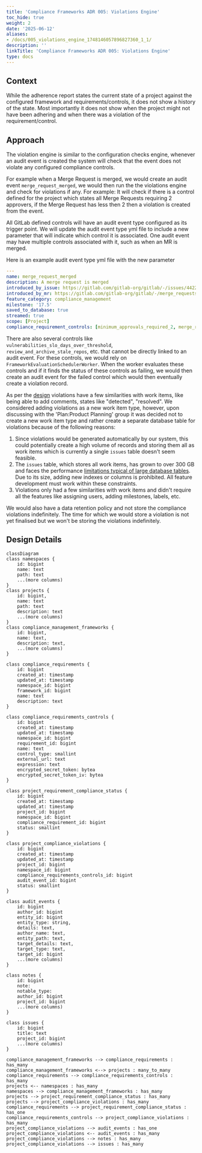 ```yaml
---
title: 'Compliance Frameworks ADR 005: Violations Engine'
toc_hide: true
weight: 2
date: '2025-06-12'
aliases:
- /docs/005_violations_engine_1748146057896827360_1_1/
description: ''
linkTitle: 'Compliance Frameworks ADR 005: Violations Engine'
type: docs
---
```


## Context

While the adherence report states the current state of a project against the configured framework and requirements/controls,
it does not show a history of the state. Most importantly it does not show when the project might not have been adhering
and when there was a violation of the requirement/control.

## Approach

The violation engine is similar to the configuration checks engine, whenever an audit event is created
the system will check that the event does not violate any configured compliance controls.

For example when a Merge Request is merged, we would create an audit event `merge_request_merged`, we would then run the
the violations engine and check for violations if any. For example: It will check if there is a control defined for the project
which states all Merge Requests requiring 2 approvers, if the Merge Request has less then 2 then a violation is created from the event.

All GitLab defined controls will have an audit event type configured as its trigger point. We will update the
audit event type yml file to include a new parameter that will indicate which control it is associated.
One audit event may have multiple controls associated with it, such as when an MR is merged.

Here is an example audit event type yml file with the new parameter

```yml
---
name: merge_request_merged
description: A merge request is merged
introduced_by_issue: https://gitlab.com/gitlab-org/gitlab/-/issues/442279
introduced_by_mr: https://gitlab.com/gitlab-org/gitlab/-/merge_requests/164846
feature_category: compliance_management
milestone: '17.5'
saved_to_database: true
streamed: true
scope: [Project]
compliance_requirement_controls: [minimum_approvals_required_2, merge_request_prevent_committers_approval, merge_request_prevent_author_approval]
```

There are also several controls like `vulnerabilities_slo_days_over_threshold`, `review_and_archive_stale_repos`, etc.
that cannot be directly linked to an audit event. For these controls, we would rely on `FrameworkEvaluationSchedulerWorker`.
When the worker evaluates these controls and if it finds the status of these controls as failing, we would then create
an audit event for the failed control which would then eventually create a violation record.

As per the [design](https://gitlab.com/gitlab-org/gitlab/-/issues/463865/designs/Future-details-fix-available.png)
violations have a few similarities with work items, like being able to add comments, states like "detected", "resolved".
We considered adding violations as a new work item type, however, upon discussing with the 'Plan:Product Planning' group
it was decided not to create a new work item type and rather create a separate database table for violations because of
the following reasons:

1. Since violations would be generated automatically by our system, this could potentially create a high volume of records
and storing them all as work items which is currently a single `issues` table doesn't seem feasible.
2. The `issues` table, which stores all work items, has grown to over 300 GB and faces the performance
[limitations typical of large database tables](https://docs.gitlab.com/development/database/large_tables_limitations/).
Due to its size, adding new indexes or columns is prohibited. All feature development must work within these constraints.
3. Violations only had a few similarities with work items and didn't require all the features like assigning users, adding milestones, labels, etc.

We would also have a data retention policy and not store the compliance violations indefinitely. The time for which we would
store a violation is not yet finalised but we won't be storing the violations indefinitely.

## Design Details

```mermaid
classDiagram
class namespaces {
    id: bigint
    name: text
    path: text
    ...(more columns)
}
class projects {
    id: bigint,
    name: text
    path: text
    description: text
    ...(more columns)
}
class compliance_management_frameworks {
    id: bigint,
    name: text,
    description: text,
    ...(more columns)
}

class compliance_requirements {
    id: bigint
    created_at: timestamp
    updated_at: timestamp
    namespace_id: bigint
    framework_id: bigint
    name: text
    description: text
}

class compliance_requirements_controls {
    id: bigint
    created_at: timestamp
    updated_at: timestamp
    namespace_id: bigint
    requirement_id: bigint
    name: text
    control_type: smallint
    external_url: text
    expression: text
    encrypted_secret_token: bytea
    encrypted_secret_token_iv: bytea
}

class project_requirement_compliance_status {
    id: bigint
    created_at: timestamp
    updated_at: timestamp
    project_id: bigint
    namespace_id: bigint
    compliance_requirement_id: bigint
    status: smallint
}

class project_compliance_violations {
    id: bigint
    created_at: timestamp
    updated_at: timestamp
    project_id: bigint
    namespace_id: bigint
    compliance_requirements_controls_id: bigint
    audit_event_id: bigint
    status: smallint
}

class audit_events {
    id: bigint
    author_id: bigint
    entity_id: bigint
    entity_type: string,
    details: text,
    author_name: text,
    entity_path: text,
    target_details: text,
    target_type: text,
    target_id: bigint
    ...(more columns)
}

class notes {
    id: bigint
    note:
    notable_type:
    author_id: bigint
    project_id: bigint
    ...(more columns)
}

class issues {
    id: bigint
    title: text
    project_id: bigint
    ...(more columns)
}

compliance_management_frameworks --> compliance_requirements : has_many
compliance_management_frameworks <--> projects : many_to_many
compliance_requirements --> compliance_requirements_controls : has_many
projects <-- namespaces : has_many
namespaces --> compliance_management_frameworks : has_many
projects --> project_requirement_compliance_status : has_many
projects --> project_compliance_violations : has_many
compliance_requirements --> project_requirement_compliance_status : has_one
compliance_requirements_controls --> project_compliance_violations : has_many
project_compliance_violations --> audit_events : has_one
project_compliance_violations <-- audit_events : has_many
project_compliance_violations --> notes : has_many
project_compliance_violations --> issues : has_many
```
